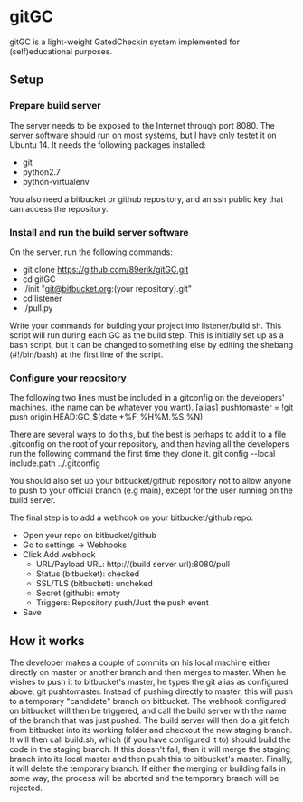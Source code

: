 # gitGC

gitGC is a light-weight GatedCheckin system implemented for (self)educational purposes.

## Setup

### Prepare build server
The server needs to be exposed to the Internet through port 8080. The server software should run on most systems, but I have only testet it on Ubuntu 14. It needs the following packages installed:
* git
* python2.7
* python-virtualenv

You also need a bitbucket or github repository, and an ssh public key that can access the repository.

### Install and run the build server software
On the server, run the following commands:
* git clone https://github.com/89erik/gitGC.git
* cd gitGC
* ./init "git@bitbucket.org:(your repository).git"
* cd listener
* ./pull.py

Write your commands for building your project into listener/build.sh. This script will run during each GC as the build step. This is initially set up as a bash script, but it can be changed to something else by editing the shebang (#!/bin/bash) at the first line of the script.

### Configure your repository
The following two lines must be included in a gitconfig on the developers' machines. (the name can be whatever you want).
[alias]
	pushtomaster = !git push origin HEAD:GC_$(date +%F_%H%M.%S.%N)

There are several ways to do this, but the best is perhaps to add it to a file .gitconfig on the root of your repository, and then having all the developers run the following command the first time they clone it.
git config --local include.path ../.gitconfig

You should also set up your bitbucket/github repository not to allow anyone to push to your official branch (e.g main), except for the user running on the build server.

The final step is to add a webhook on your bitbucket/github repo:
* Open your repo on bitbucket/github
* Go to settings -> Webhooks
* Click Add webhook
    * URL/Payload URL: http://(build server url):8080/pull
    * Status (bitbucket): checked
    * SSL/TLS (bitbucket): uncheked
    * Secret (github): empty
    * Triggers: Repository push/Just the push event
* Save

## How it works
The developer makes a couple of commits on his local machine either directly on master or another branch and then merges to master. When he wishes to push it to bitbucket's master, he types the git alias as configured above, git pushtomaster. Instead of pushing directly to master, this will push to a temporary "candidate" branch on bitbucket. The webhook configured on bitbucket will then be triggered, and call the build server with the name of the branch that was just pushed. The build server will then do a git fetch from bitbucket into its working folder and checkout the new staging branch. It will then call build.sh, which (if you have configured it to) should build the code in the staging branch. If this doesn't fail, then it will merge the staging branch into its local master and then push this to bitbucket's master. Finally, it will delete the temporary branch. If either the merging or building fails in some way, the process will be aborted and the temporary branch will be rejected.


